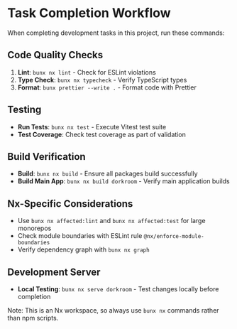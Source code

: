# Task Completion Workflow

When completing development tasks in this project, run these commands:

## Code Quality Checks

1. **Lint**: `bunx nx lint` - Check for ESLint violations
2. **Type Check**: `bunx nx typecheck` - Verify TypeScript types
3. **Format**: `bunx prettier --write .` - Format code with Prettier

## Testing

- **Run Tests**: `bunx nx test` - Execute Vitest test suite
- **Test Coverage**: Check test coverage as part of validation

## Build Verification

- **Build**: `bunx nx build` - Ensure all packages build successfully
- **Build Main App**: `bunx nx build dorkroom` - Verify main application builds

## Nx-Specific Considerations

- Use `bunx nx affected:lint` and `bunx nx affected:test` for large monorepos
- Check module boundaries with ESLint rule `@nx/enforce-module-boundaries`
- Verify dependency graph with `bunx nx graph`

## Development Server

- **Local Testing**: `bunx nx serve dorkroom` - Test changes locally before completion

Note: This is an Nx workspace, so always use `bunx nx` commands rather than npm scripts.
